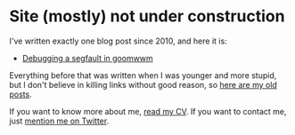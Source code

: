 # Site (mostly) not under construction

I've written exactly one blog post since 2010, and here it is:

* [Debugging a segfault in goomwwm](/posts/debugging-a-segfault-in-goomwwm)

Everything before that was written when I was younger and more stupid, but I don't
believe in killing links without good reason, so [here are my old posts](/posts/archive).

If you want to know more about me, [read my CV](http://tomhudson.co.uk).
If you want to contact me, just [mention me on Twitter](https://twitter.com/TomNomNom).
